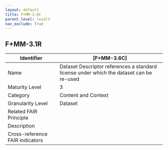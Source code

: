 ```yaml
---
layout: default
title: F+MM-3.6C
parent_level: level3
nav_exclude: True
---
```


## F+MM-3.1R

| Identifier | [F+MM-3.6C] |
| --------- | ----------|
| Name | Dataset Descriptor references a standard license under which the dataset can be re-used |
| Maturity Level | 3 |
| Category | Content and Context |
| Granularity Level | Dataset |
| Related FAIR Principle |  |
| Description |  |
| Cross-reference FAIR indicators |  |

